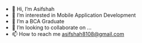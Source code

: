 - 👋 Hi, I’m Asifshah
- 👀 I’m interested in Mobile Application Development
- 🌱 I’m a BCA Graduate
- 💞️ I’m looking to collaborate on ...
- 📫 How to reach me asifshah8108@gmail.com


<!---
Asifshah8108/Asifshah8108 is a ✨ special ✨ repository because its `README.md` (this file) appears on your GitHub profile.
You can click the Preview link to take a look at your changes.
--->
